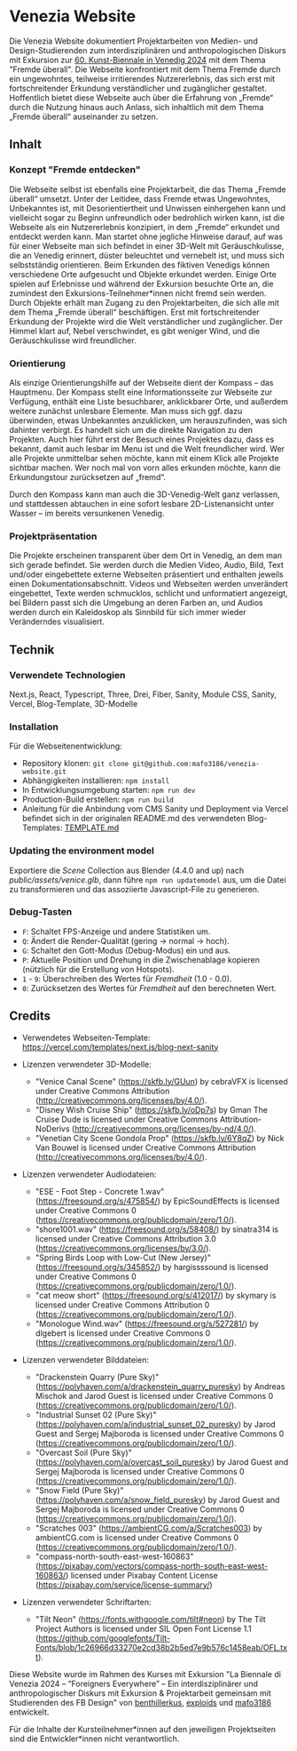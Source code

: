 # Venezia Website

Die Venezia Website dokumentiert Projektarbeiten von Medien- und Design-Studierenden zum interdisziplinären und anthropologischen Diskurs mit Exkursion zur [60. Kunst-Biennale in Venedig 2024](https://www.labiennale.org/en/art/2024) mit dem Thema "Fremde überall". Die Webseite konfrontiert mit dem Thema Fremde durch ein ungewohntes, teilweise irritierendes Nutzererlebnis, das sich erst mit fortschreitender Erkundung verständlicher und zugänglicher gestaltet. Hoffentlich bietet diese Webseite auch über die Erfahrung von „Fremde“ durch die Nutzung hinaus auch Anlass, sich inhaltlich mit dem Thema „Fremde überall“ auseinander zu setzen.

## Inhalt

### Konzept "Fremde entdecken"

Die Webseite selbst ist ebenfalls eine Projektarbeit, die das Thema „Fremde überall“ umsetzt. Unter der Leitidee, dass Fremde etwas Ungewohntes, Unbekanntes ist, mit Desorientiertheit und Unwissen einhergehen kann und vielleicht sogar zu Beginn unfreundlich oder bedrohlich wirken kann, ist die Webseite als ein Nutzererlebnis konzipiert, in dem „Fremde“ erkundet und entdeckt werden kann. Man startet ohne jegliche Hinweise darauf, auf was für einer Webseite man sich befindet in einer 3D-Welt mit Geräuschkulisse, die an Venedig erinnert, düster beleuchtet und vernebelt ist, und muss sich selbstständig orientieren. Beim Erkunden des fiktiven Venedigs können verschiedene Orte aufgesucht und Objekte erkundet werden. Einige Orte spielen auf Erlebnisse und während der Exkursion besuchte Orte an, die zumindest den Exkursions-Teilnehmer\*innen nicht fremd sein werden. Durch Objekte erhält man Zugang zu den Projektarbeiten, die sich alle mit dem Thema „Fremde überall“ beschäftigen. Erst mit fortschreitender Erkundung der Projekte wird die Welt verständlicher und zugänglicher. Der Himmel klart auf, Nebel verschwindet, es gibt weniger Wind, und die Geräuschkulisse wird freundlicher.

### Orientierung

Als einzige Orientierungshilfe auf der Webseite dient der Kompass – das Hauptmenu. Der Kompass stellt eine Informationsseite zur Webseite zur Verfügung, enthält eine Liste besuchbarer, anklickbarer Orte, und außerdem weitere zunächst unlesbare Elemente. Man muss sich ggf. dazu überwinden, etwas Unbekanntes anzuklicken, um herauszufinden, was sich dahinter verbirgt. Es handelt sich um die direkte Navigation zu den Projekten. Auch hier führt erst der Besuch eines Projektes dazu, dass es bekannt, damit auch lesbar im Menu ist und die Welt freundlicher wird. Wer alle Projekte unmittelbar sehen möchte, kann mit einem Klick alle Projekte sichtbar machen. Wer noch mal von vorn alles erkunden möchte, kann die Erkundungstour zurücksetzen auf „fremd“.

Durch den Kompass kann man auch die 3D-Venedig-Welt ganz verlassen, und stattdessen abtauchen in eine sofort lesbare 2D-Listenansicht unter Wasser – im bereits versunkenen Venedig.

### Projektpräsentation

Die Projekte erscheinen transparent über dem Ort in Venedig, an dem man sich gerade befindet. Sie werden durch die Medien Video, Audio, Bild, Text und/oder eingebettete externe Webseiten präsentiert und enthalten jeweils einen Dokumentationsabschnitt. Videos und Webseiten werden unverändert eingebettet, Texte werden schmucklos, schlicht und unformatiert angezeigt, bei Bildern passt sich die Umgebung an deren Farben an, und Audios werden durch ein Kaleidoskop als Sinnbild für sich immer wieder Veränderndes visualisiert.

## Technik

### Verwendete Technologien

Next.js, React, Typescript, Three, Drei, Fiber, Sanity, Module CSS, Sanity, Vercel, Blog-Template, 3D-Modelle

### Installation
Für die Webseitenentwicklung:
* Repository klonen: `git clone git@github.com:mafo3186/venezia-website.git`
* Abhängigkeiten installieren: `npm install`
* In Entwicklungsumgebung starten: `npm run dev`
* Production-Build erstellen: `npm run build`
* Anleitung für die Anbindung vom CMS Sanity und Deployment via Vercel befindet sich in der originalen README.md des verwendeten Blog-Templates: [TEMPLATE.md](TEMPLATE.md)

### Updating the environment model

Exportiere die _Scene_ Collection aus Blender (4.4.0 and up) nach _public/assets/venice.glb_, dann führe `npm run updatemodel` aus, um die Datei zu transformieren und das assoziierte Javascript-File zu generieren.

### Debug-Tasten

* `F`: Schaltet FPS-Anzeige und andere Statistiken um.
* `Q`: Ändert die Render-Qualität (gering -> normal -> hoch).
* `G`: Schaltet den Gott-Modus (Debug-Modus) ein und aus.
* `P`: Aktuelle Position und Drehung in die Zwischenablage kopieren (nützlich für die Erstellung von Hotspots).
* `1` - `9`: Überschreiben des Wertes für _Fremdheit_ (1.0 - 0.0).
* `0`: Zurücksetzen des Wertes für _Fremdheit_ auf den berechneten Wert.

## Credits
- Verwendetes Webseiten-Template: https://vercel.com/templates/next.js/blog-next-sanity
- Lizenzen verwendeter 3D-Modelle:
  - "Venice Canal Scene" (https://skfb.ly/GUun) by cebraVFX is licensed under Creative Commons Attribution (http://creativecommons.org/licenses/by/4.0/).
  - "Disney Wish Cruise Ship" (https://skfb.ly/oDp7s) by Gman The Cruise Dude is licensed under Creative Commons Attribution-NoDerivs (http://creativecommons.org/licenses/by-nd/4.0/).
  - "Venetian City Scene Gondola Prop" (https://skfb.ly/6Y8qZ) by Nick Van Bouwel is licensed under Creative Commons Attribution (http://creativecommons.org/licenses/by/4.0/).
- Lizenzen verwendeter Audiodateien:
  - "ESE - Foot Step - Concrete 1.wav" (https://freesound.org/s/475854/) by EpicSoundEffects is licensed under Creative Commons 0 (https://creativecommons.org/publicdomain/zero/1.0/).
  - "shore1001.wav" (https://freesound.org/s/58408/) by sinatra314 is licensed under Creative Commons Attribution 3.0 (https://creativecommons.org/licenses/by/3.0/).
  - "Spring Birds Loop with Low-Cut (New Jersey)" (https://freesound.org/s/345852/) by hargissssound is licensed under Creative Commons 0 (https://creativecommons.org/publicdomain/zero/1.0/).
  - "cat meow short" (https://freesound.org/s/412017/) by skymary is licensed under Creative Commons Attribution 0 (https://creativecommons.org/publicdomain/zero/1.0/).
  - "Monologue Wind.wav" (https://freesound.org/s/527281/) by dlgebert is licensed under Creative Commons 0 (https://creativecommons.org/publicdomain/zero/1.0/).
- Lizenzen verwendeter Bilddateien:
  - "Drackenstein Quarry (Pure Sky)" (https://polyhaven.com/a/drackenstein_quarry_puresky) by Andreas Mischok and Jarod Guest is licensed under Creative Commons 0 (https://creativecommons.org/publicdomain/zero/1.0/).
  - "Industrial Sunset 02 (Pure Sky)" (https://polyhaven.com/a/industrial_sunset_02_puresky) by Jarod Guest and Sergej Majboroda is licensed under Creative Commons 0 (https://creativecommons.org/publicdomain/zero/1.0/).
  - "Overcast Soil (Pure Sky)" (https://polyhaven.com/a/overcast_soil_puresky) by Jarod Guest and Sergej Majboroda is licensed under Creative Commons 0 (https://creativecommons.org/publicdomain/zero/1.0/).
  - "Snow Field (Pure Sky)" (https://polyhaven.com/a/snow_field_puresky) by Jarod Guest and Sergej Majboroda is licensed under Creative Commons 0 (https://creativecommons.org/publicdomain/zero/1.0/).
  - "Scratches 003" (https://ambientCG.com/a/Scratches003) by ambientCG.com is licensed under Creative Commons 0 (https://creativecommons.org/publicdomain/zero/1.0/).
  - "compass-north-south-east-west-160863" (https://pixabay.com/vectors/compass-north-south-east-west-160863/) licensed under Pixabay Content License (https://pixabay.com/service/license-summary/)

- Lizenzen verwendeter Schriftarten:
  - "Tilt Neon" (https://fonts.withgoogle.com/tilt#neon) by The Tilt Project Authors is licensed under SIL Open Font License 1.1 (https://github.com/googlefonts/Tilt-Fonts/blob/1c26966d33270e2cd38b2b5ed7e9b576c1458eab/OFL.txt).

Diese Website wurde im Rahmen des Kurses mit Exkursion "La Biennale di Venezia 2024 – “Foreigners Everywhere” – Ein interdisziplinärer und anthropologischer Diskurs mit Exkursion & Projektarbeit gemeinsam mit Studierenden des FB Design" von [benthillerkus](https://github.com/benthillerkus), [exploids](https://github.com/exploids) und [mafo3186](https://github.com/mafo3186) entwickelt.

Für die Inhalte der Kursteilnehmer\*innen auf den jeweiligen Projektseiten sind die Entwickler\*innen nicht verantwortlich.

